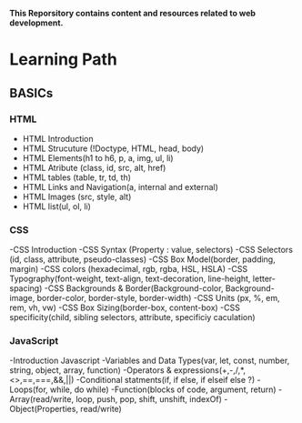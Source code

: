 **This Reporsitory contains content and resources related to web development.**
# Learning Path
## BASICs
### HTML 
- HTML Introduction 
- HTML Strucuture (!Doctype, HTML, head, body)
- HTML Elements(h1 to h6, p, a, img, ul, li)
- HTML Atribute (class, id, src, alt, href)
- HTML tables (table, tr, td, th)
- HTML Links and Navigation(a, internal and external)
- HTML Images (src, style, alt)
- HTML list(ul, ol, li)

### CSS 
-CSS Introduction 
-CSS Syntax (Property : value, selectors)
-CSS Selectors (id, class, attribute, pseudo-classes)
-CSS Box Model(border, padding, margin)
-CSS colors (hexadecimal, rgb, rgba, HSL, HSLA)
-CSS Typography(font-weight, text-align, text-decoration, line-height, letter-spacing)
-CSS Backgrounds & Border(Background-color, Background-image, border-color, border-style, border-width)
-CSS Units (px, %, em, rem, vh, vw)
-CSS Box Sizing(border-box, content-box)
-CSS specificity(child, sibling selectors, attribute, specificiy caculation)

### JavaScript
-Introduction Javascript
-Variables and Data Types(var, let, const, number, string, object, array, function)
-Operators & expressions(+,-,/,*,<>,==,===,&&,||)
-Conditional statments(if, if else, if elseif else ?)
-Loops(for, while, do while)
-Function(blocks of code, argument, return)
-Array(read/write, loop, push, pop, shift, unshift, indexOf)
-Object(Properties, read/write)
